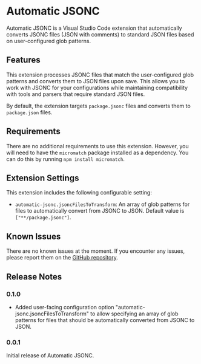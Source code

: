 # Automatic JSONC

Automatic JSONC is a Visual Studio Code extension that automatically converts JSONC files (JSON with comments) to standard JSON files based on user-configured glob patterns.

## Features

This extension processes JSONC files that match the user-configured glob patterns and converts them to JSON files upon save. This allows you to work with JSONC for your configurations while maintaining compatibility with tools and parsers that require standard JSON files.

By default, the extension targets `package.jsonc` files and converts them to `package.json` files.

## Requirements

There are no additional requirements to use this extension. However, you will need to have the `micromatch` package installed as a dependency. You can do this by running `npm install micromatch`.

## Extension Settings

This extension includes the following configurable setting:

* `automatic-jsonc.jsoncFilesToTransform`: An array of glob patterns for files to automatically convert from JSONC to JSON. Default value is `["**/package.jsonc"]`.

## Known Issues

There are no known issues at the moment. If you encounter any issues, please report them on the [GitHub repository](https://github.com/your-github-username/automatic-jsonc).

## Release Notes

### 0.1.0

- Added user-facing configuration option "automatic-jsonc.jsoncFilesToTransform" to allow specifying an array of glob patterns for files that should be automatically converted from JSONC to JSON.

### 0.0.1

Initial release of Automatic JSONC.
